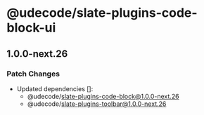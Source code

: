 # @udecode/slate-plugins-code-block-ui

## 1.0.0-next.26
### Patch Changes

- Updated dependencies []:
  - @udecode/slate-plugins-code-block@1.0.0-next.26
  - @udecode/slate-plugins-toolbar@1.0.0-next.26

